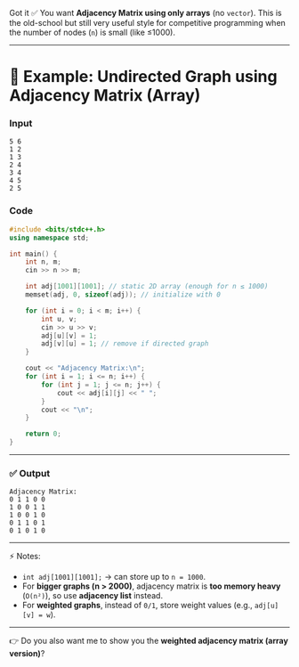 Got it ✅ You want **Adjacency Matrix using only arrays** (no `vector`).
This is the old-school but still very useful style for competitive programming when the number of nodes (`n`) is small (like ≤1000).

---

# 📌 Example: Undirected Graph using Adjacency Matrix (Array)

### Input

```
5 6
1 2
1 3
2 4
3 4
4 5
2 5
```

### Code

```cpp
#include <bits/stdc++.h>
using namespace std;

int main() {
    int n, m;
    cin >> n >> m;

    int adj[1001][1001]; // static 2D array (enough for n ≤ 1000)
    memset(adj, 0, sizeof(adj)); // initialize with 0

    for (int i = 0; i < m; i++) {
        int u, v;
        cin >> u >> v;
        adj[u][v] = 1;
        adj[v][u] = 1; // remove if directed graph
    }

    cout << "Adjacency Matrix:\n";
    for (int i = 1; i <= n; i++) {
        for (int j = 1; j <= n; j++) {
            cout << adj[i][j] << " ";
        }
        cout << "\n";
    }

    return 0;
}
```

---

### ✅ Output

```
Adjacency Matrix:
0 1 1 0 0 
1 0 0 1 1 
1 0 0 1 0 
0 1 1 0 1 
0 1 0 1 0 
```

---

⚡ Notes:

* `int adj[1001][1001];` → can store up to `n = 1000`.
* For **bigger graphs (n > 2000)**, adjacency matrix is **too memory heavy** (`O(n²)`), so use **adjacency list** instead.
* For **weighted graphs**, instead of `0/1`, store weight values (e.g., `adj[u][v] = w`).

---

👉 Do you also want me to show you the **weighted adjacency matrix (array version)**?

